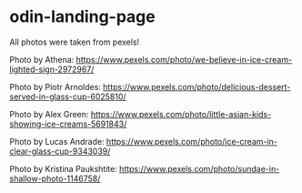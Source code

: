 # odin-landing-page
All photos were taken from pexels!


Photo by Athena: https://www.pexels.com/photo/we-believe-in-ice-cream-lighted-sign-2972967/

Photo by Piotr Arnoldes: https://www.pexels.com/photo/delicious-dessert-served-in-glass-cup-6025810/

Photo by Alex Green: https://www.pexels.com/photo/little-asian-kids-showing-ice-creams-5691843/

Photo by Lucas Andrade: https://www.pexels.com/photo/ice-cream-in-clear-glass-cup-9343039/

Photo by Kristina Paukshtite: https://www.pexels.com/photo/sundae-in-shallow-photo-1146758/
